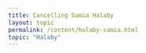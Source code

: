 ```yaml
---
title: Cancelling Samia Halaby
layout: topic
permalink: /content/halaby-samia.html
topic: "Halaby"
---
```



<!--	  
    <div class="header-1">
		<h1 style = "margin-bottom:1rem;padding-top:2rem;line-height:normal;z-index: 5; top: 0;">Cancelling Samia Halaby</h1>
	</div>
	  <br>

	  
	<h2 style="top-margin:3rem;text-align:center;font-weight:bold;margin-bottom:1rem;margin-top:0;text-decoration:underline;padding-left:10%;padding-right:10%;">Actions</h2>
	<div class="container" style="padding-left:10%;padding-right:10%;">
	  <ul style="margin: 0 auto;">
	    <li><a href="files/Eskenazi-School-Faculty-Staff-Halaby-Statement.pdf">Eskenazi School Faculty and Staff Statement</a> [PDF]</li>
	    <li><a href="https://www.thefire.org/cases/indiana-university-university-cancels-art-exhibit-featuring-palestinian-artist">University Cancels Art Exhibit Featuring Palestinian Artist</a> [FIRE]
	    <ul><li><a href="files/FIRE-2024-01-19.pdf">Letter from FIRE to Whitten</a></li></ul>
	    </li>
	    <li><a href="files/FlyerHalaby.pdf">Samia Halaby Uncancelled</a>
	      <ul>
<li><a href="https://buskirkchumley.org/event/samia_halaby_uncanceled/">Free Tickets</a> [BCT]</li>
</ul>	    </li>
	    <li style="font-weight:bold;"><a href="https://www.idsnews.com/article/2024/01/letter-eskenazi-museum-samia-halaby-william-gropper-palestine-iu-bloomington?utm_source=dailyheadlines&utm_medium=email&utm_campaign=article-email-link">An open letter to the Eskenazi Museum of Art</a> (01/17/2024) [IDS]</li>
	    <li style="font-weight:bold;"><a href="/content/files/Halaby-LetterToWhitten_2024-01-08.pdf">Letter from Samia Halaby to President Whitten</a> (01/08/2024) [PDF]</li>
	    <li style="font-weight:bold;"><a href="/content/files/Halaby_LetterWhitten_12-27-23.pdf">Letter from Samia Halaby to President Whitten (12/27/2023)</a> [PDF]</li>
	    <li style="font-weight:bold;"><a href="/content/files/Brenneman-Letter_2023-12-20.pdf">Letter from David Brenneman to Samia Halaby Cancelling Exhibition </a> (12/20/2023) [PDF]</li>
	    <li><a href="https://www.youtube.com/watch?v=xuFrPJ1GSDU ">Artist Talk: Samia Halaby</a> [YouTube]</li>
	    <li><a href="https://actionnetwork.org/petitions/president-whitten-reinstate-samia-halaby-retrospective-now ">President Whitten: Reinstate Samia Halaby Retrospective NOW!</a></li>
	    <li style="font-weight:bold;"><a href="/content/files/AAUP_Report_Spring_2024.pdf">AAUP Spring 2024 Report - Section on Halaby Cancellation</a> [PDF]</li>
	    <li><a href="https://docs.google.com/document/u/0/d/1V-eVqz-K_qYBUZkjryPmwERAyLwKTfSExS557-Dlr2c/mobilebasic" >Whitten Reinstate Samia Halaby Retrospective Toolkit</a></li>
	    <li><a href="https://pen.org/press-release/cancellation-of-samia-halaby-exhibition-at-indiana-university-represents-an-alarming-affront-to-free-expression-says-pen-america/">Pen America Statement</a></li>
	    <li><a href="https://ncac.org/news/ncac-urges-indiana-university-to-reschedule-exhibition-of-abstract-artist-samia-halaby" >National Coalition Against Censorship Statement</a></li>
	    <li><a href="https://mesana.org/advocacy/committee-on-academic-freedom/2024/01/16/letter-to-indiana-university-regarding-academic-freedom-violations-against-professor-abdelkader-sinno-and-artist-samia-halaby">MESA's Academic Freedom Committee's letter to IU about violations</a></li>
	  </ul>	
	</div>
<br>

<h2 style="top-margin:3rem;text-align:center;font-weight:bold;margin-bottom:1rem;margin-top:0;text-decoration:underline;padding-left:10%;padding-right:10%;">Articles</h2>
<div class="container" style="padding-left:10%;padding-right:10%;">
  <ul style="margin: 0 auto;display: table;">
      <li><a href="https://www.insidehighered.com/news/faculty-issues/academic-freedom/2024/02/26/academic-freedom-battles-roil-indiana-university">Academic Freedom Battles Roil Indiana University </a> [Inside Higher Education] Written by Alex Lichtenstein, IUB faculty member </li>
	<li><a href="https://www.chronicle.com/article/indiana-university-is-where-academic-freedom-goes-to-die">ndiana University Is Where Academic Freedom Goes to Die</a> [Chronicle of Higher Education] Written by Alex Lichtenstein, IUB faculty member </li>  
	<li><a href="https://www.chronicle.com/article/indiana-university-is-where-academic-freedom-goes-to-die?utm_source=Iterable&utm_medium=email&utm_campaign=campaign_9105849_nl_Afternoon-Update_date_20240222&cid=pm&source=ams&sourceid=">IU Admin's hypocrisy regarding Academic Freedom</a> [Chronicle of Higher Education]</li>
      <li><a href="https://www.npr.org/2024/02/17/1232243208/indiana-university-abruptly-canceled-a-palestinian-artists-exhibit-its-now-sold-">On 'Halaby Uncanceled' Event</a></li>
      <li><a href="https://www.heraldtimesonline.com/story/news/education/campus/2024/02/22/buskirk-chumley-hosts-sold-out-samia-halaby-films-talk/72683613007/?utm_source=the-herald-times-daily-briefing&utm_medium=email&utm_campaign=dailybriefing&utm_term=Content%20List%20-%20Stacking%20-%20optimized&utm_content=nhen-bloomington-nletter65">Uncanceled Event: Halaby Films and Talk Sells Out</a> [Herald Times Online]</li>
      <li><a href="https://www.idsnews.com/article/2024/02/samia-halaby-uncanceled-palestinian-painter-artwork-iu-cancellation?utm_source=dailyheadlines&utm_medium=email&utm_campaign=article-email-link">"Art Show Rebukes Halaby's Cancellation</a> [IDS]</li>
      <li><a href="https://www.heraldtimesonline.com/story/news/education/campus/2024/02/20/iu-decision-to-cancel-samia-halaby-exhibit-prompts-artist-withdrawals/72605101007/?utm_source=the-herald-times-daily-briefing&utm_medium=email&utm_campaign=dailybriefing&utm_term=Content%20List%20-%20Stacking%20-%20optimized&utm_content=nhen-bloomington-nletter65">Completely Tarnished: Fallout of Halaby's Cancellation</a> [Herald Times Online]</li>
    	<li><a href="https://www.heraldtimesonline.com/story/news/education/campus/2024/02/08/indiana-university-administration-criticized-for-halaby-sinno-decisions/72508698007/">'A new McCarthyism': Students, faculty worried about pro-Palestine censorship at IU</a> [HT]</li>
    <li><a href="https://www.chronicle.com/article/when-a-threat-becomes-an-excuse-to-muzzle">When a Threat Becomes an Excuse to Muzzle</a> [CHE]</li>
    	<li><a href="https://www.idsnews.com/article/2024/01/iu-protest-samia-halaby-palestinian-artist-sinno-suspension">Art not bombs’: Protestors demonstrate against IU cancelling Palestinian artist exhibit</a> [IDS]</li>
    <li><a href="https://ncac.org/news/echoes-of-mccarthy-criticizing-israel-and-charges-of-antisemitism">Echoes of McCarthy: Criticizing Israel and Charges of Antisemitism</a> [NCAC]</li>
    <li><a href="https://www.middleeastmonitor.com/20240128-protesters-rally-after-us-university-cancels-palestinian-artists-exhibit/">Protesters rally after US university cancels Palestinian artist's exhibit</a> [MEM]</li>
    <li><a href="https://www.idsnews.com/article/2024/01/museum-watch-group-censorship-samia-halaby-cancellation-iu">International museum watch group decries “censorship” at IU in Samia Halaby show cancellation</a> [IDS]</li>
    <li><a href="https://www.thenationalnews.com/arts-culture/2024/01/17/samia-halaby-show-cancellation/">'We put up a good fight': Palestinian artist Samia Halaby responds to US show cancellation</a> [UAE National]</li>
    <li style="font-weight:bold;"><a href="https://www.youtube.com/watch?v=fWiWOT4V2HA">Interview with Samia Halaby</a> [Democracy Now]</li>
    <li style="font-weight:bold;"><a href="https://artasiapacific.com/news/university-cancels-palestinian-artist-s-retrospective">University Cancels Palestinian Artist’s Retrospective</a> [ArtAsiaPacific]</li>
    <li><a href="https://www.nytimes.com/2024/01/11/arts/design/indiana-university-samia-halaby-exhibition-canceled.html">Indiana University Cancels Major Exhibition of Palestinian Artist</a> [New York Times]</li>
    <li><a href="https://hyperallergic.com/865825/indiana-university-cancels-palestinian-artist-samia-halaby-exhibition/">Indiana University Cancels Palestinian Artist Samia Halaby’s Exhibition </a> [Hyperallergenic]</li>
    <li><a href="https://indianapublicmedia.org/news/iu-eskenazi-art-museum-cancels-palestinian-artists-exhibition.php">IU Eskenazi art museum cancels Palestinian artist's exhibition </a> [Indiana Public Media]</li>
    <li><a href="https://news.artnet.com/art-world/indiana-university-cancels-samia-halaby-show-2418429">IU has canceled a retrospective on Palestinian Artist Samia Halaby </a> [ArtNet]</li>
  </ul>
</div>
<br>
<h2 style="top-margin:3rem;text-align:center;font-weight:bold;margin-bottom:1rem;margin-top:0;text-decoration:underline;padding-left:10%;padding-right:10%;">Related</h2>
<div class="container" style="padding-left:10%;padding-right:10%;">
  <ul style="margin: 0 auto;display: table;">
    <li><a href="https://www.idsnews.com/article/2024/02/opinion-letter-palestine-israel-gaza-faculty-justice-academic-freedom-college-iu-bloomington">An open letter from IU Academics for Justice in Palestine</a> [IDS]</li>
  </ul>
</div>
<br>
<h2 style="top-margin:3rem;text-align:center;font-weight:bold;margin-bottom:1rem;margin-top:0;text-decoration:underline;padding-left:10%;padding-right:10%;">Samia Halaby</h2>
<div class="container" style="padding-left:10%;padding-right:10%;">
  <ul style="margin: 0 auto;display: table;">
    <li><a href="https://www.samiahalaby.com/">Personal Website</a> </li>
    <li><a href="https://youtu.be/4cyCUTQDCn0?si=9qwo5YTXC-Bw5e20">Video Bio[YouTube]</a></li>
  </ul>
</div>-->
